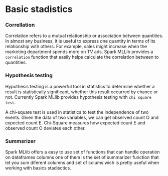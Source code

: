 # Basic stadistics

### Correllation
Correlation refers to a mutual relationship or association between quantities. In almost any business, it is useful to express one quantity in terms of its relationship with others. For example, sales might increase when the marketing department spends more on TV ads. Spark MLLib provides a `correlation` function that easily helps calculate the correlation between to quantities.

### Hypothesis testing
Hypothesis testing is a powerful tool in statistics to determine whether a result is statistically significant, whether this result occurred by chance or not. Currently Spark MLlib provides hypothesis testing with `chi square test`.

A chi-square test is used in statistics to test the independence of two events. Given the data of two variables, we can get observed count O and expected count E. Chi-Square measures how expected count E and observed count O deviates each other.

### Summsrizer

Spark MLlib offers a easy to use set of functions that can handle operation on dataframes columns one of them is the set of summarizer function that let you sum diferent columns and set of colums wich is pretty useful when working with basics stadisctics.   